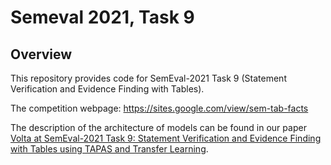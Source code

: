 # Semeval 2021, Task 9

## Overview
This repository provides code for SemEval-2021 Task 9 (Statement Verification and Evidence Finding with Tables).

The competition webpage: https://sites.google.com/view/sem-tab-facts

The description of the architecture of models can be found in our paper [Volta at SemEval-2021 Task 9: Statement Verification and Evidence Finding with Tables using TAPAS and Transfer Learning](https://aclanthology.org/2021.semeval-1.180/).
